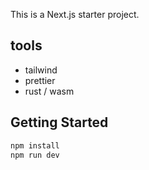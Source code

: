 This is a Next.js starter project.

## tools

* tailwind
* prettier
* rust / wasm

## Getting Started

```bash
npm install
npm run dev
```

